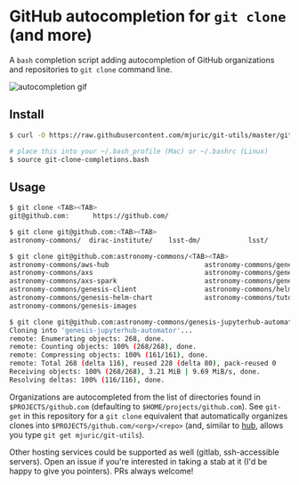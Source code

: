# GitHub autocompletion for `git clone` (and more)

A `bash` completion script adding autocompletion of GitHub organizations
and repositories to `git clone` command line.

![autocompletion gif](http://research.majuric.org/media/git-clone-completions-2.gif)

## Install

```bash
$ curl -O https://raw.githubusercontent.com/mjuric/git-utils/master/git-clone-completions.bash

# place this into your ~/.bash_profile (Mac) or ~/.bashrc (Linux)
$ source git-clone-completions.bash
```

## Usage

```bash
$ git clone <TAB><TAB>
git@github.com:      https://github.com/

$ git clone git@github.com:<TAB><TAB>
astronomy-commons/  dirac-institute/    lsst-dm/            lsst/               mjuric/

$ git clone git@github.com:astronomy-commons/<TAB><TAB>
astronomy-commons/aws-hub                        astronomy-commons/genesis-jupyterhub-automator
astronomy-commons/axs                            astronomy-commons/genesis-k8s-eks
astronomy-commons/axs-spark                      astronomy-commons/genesis-kafka-cluster
astronomy-commons/genesis-client                 astronomy-commons/helm-charts
astronomy-commons/genesis-helm-chart             astronomy-commons/tutorials
astronomy-commons/genesis-images

$ git clone git@github.com:astronomy-commons/genesis-jupyterhub-automator
Cloning into 'genesis-jupyterhub-automator'...
remote: Enumerating objects: 268, done.
remote: Counting objects: 100% (268/268), done.
remote: Compressing objects: 100% (161/161), done.
remote: Total 268 (delta 116), reused 228 (delta 80), pack-reused 0
Receiving objects: 100% (268/268), 3.21 MiB | 9.69 MiB/s, done.
Resolving deltas: 100% (116/116), done.
```

Organizations are autocompleted from the list of directories found in `$PROJECTS/github.com` (defaulting to `$HOME/projects/github.com`). See `git-get` in this repository for a `git clone` equivalent that automatically organizes clones into `$PROJECTS/github.com/<org>/<repo>` (and, similar to [hub](https://github.com/github/hub), allows you type `git get mjuric/git-utils`).

Other hosting services could be supported as well (gitlab, ssh-accessible servers). Open an issue if you're interested in taking a stab at it (I'd be happy to give you pointers). PRs always welcome!
